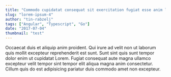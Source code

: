 ```yaml
---
title: "Commodo cupidatat consequat sit exercitation fugiat esse anim laboris esse"
slug: "lorem-ipsum-4"
author: "tin-rabzelj"
tags: ["Angular", "Typescript", "Go"]
date: "2017-07-04"
thumbnail: "test"
---
```


Occaecat duis et aliquip anim proident. Qui irure ad velit non ut laborum quis mollit excepteur reprehenderit est sunt. Sunt sint quis sunt tempor dolor enim ut cupidatat Lorem. Fugiat consequat aute magna ullamco excepteur velit tempor sint tempor elit aliqua magna anim consectetur. Cillum quis do est adipisicing pariatur duis commodo amet non excepteur.
